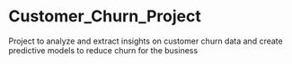 # Customer_Churn_Project
Project to analyze and extract insights on customer churn data and create predictive models to reduce churn for the business
